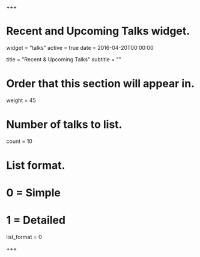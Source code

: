 +++
# Recent and Upcoming Talks widget.
widget = "talks"
active = true
date = 2016-04-20T00:00:00

title = "Recent & Upcoming Talks"
subtitle = ""

# Order that this section will appear in.
weight = 45

# Number of talks to list.
count = 10

# List format.
#   0 = Simple
#   1 = Detailed
list_format = 0

+++

